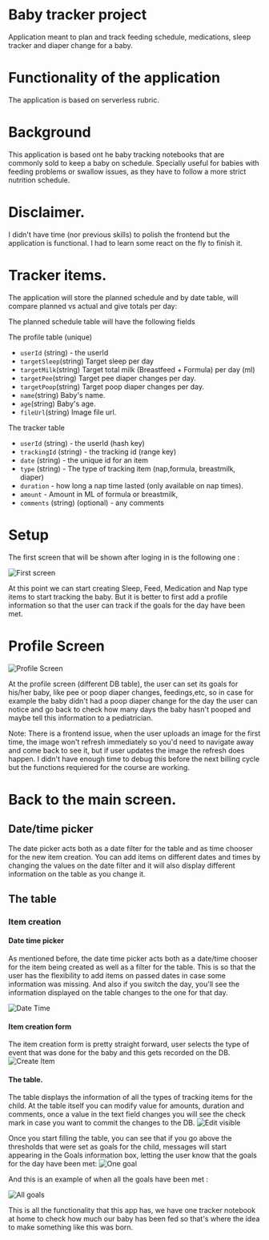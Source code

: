 # Baby tracker project

Application meant to plan and track feeding schedule, medications, sleep tracker and diaper change for a baby.

# Functionality of the application

The application is based on serverless rubric.

# Background

This application is based ont he baby tracking notebooks that are commonly sold to keep a baby on schedule. Specially useful for babies with feeding problems or swallow issues, as they have to follow a more strict nutrition schedule.

# Disclaimer.
I didn't have time (nor previous skills) to polish the frontend but the application is functional. I had to learn some react on the fly to finish it.

# Tracker items.

The application will store the planned schedule and by date table, will compare planned vs actual and give totals per day:

The planned schedule table will have the following fields

The profile table (unique)
* `userId` (string) - the userId
* `targetSleep`(string) Target sleep per day
* `targetMilk`(string) Target total milk (Breastfeed + Formula) per day (ml) 
* `targetPee`(string) Target pee diaper changes per day.
* `targetPoop`(string) Target poop diaper changes per day.
* `name`(string) Baby's name.
* `age`(string) Baby's age.
* `fileUrl`(string) Image file url.

The tracker table
* `userId` (string) - the userId (hash key)
* `trackingId` (string) - the tracking id (range key)
* `date` (string) - the unique id for an item
* `type` (string) - The type of tracking item (nap,formula, breastmilk, diaper)
* `duration` - how long a nap time lasted (only available on nap times).
* `amount` - Amount in ML of formula or breastmilk,
* `comments` (string) (optional) - any comments

# Setup

The first screen that will be shown after loging in is the following one : 

![First screen](/images/FirstScreen.png)

At this point we can start creating Sleep, Feed, Medication and Nap type items to start tracking the baby. But it is better to first add a profile information so that the user can track if the goals for the day have been met.

# Profile Screen

![Profile Screen](/images/ProfilePage.png)

At the profile screen (different DB table), the user can set its goals for his/her baby, like pee or poop diaper changes, feedings,etc, so in case for example the baby didn't had a poop diaper change for the day the user can notice and go back to check how many days the baby hasn't pooped and maybe tell this information to a pediatrician. 

Note: There is a frontend issue, when the user uploads an image for the first time, the image won't refresh immediately so you'd need to navigate away and come back to see it, but if user updates the image the refresh does happen. I didn't have enough time to debug this before the next billing cycle but the functions requiered for the course are working.



# Back to the main screen.

## Date/time picker

The date picker acts both as a date filter for the table and as time chooser for the new item creation. You can add items on different dates and times by changing the values on the date filter and it will also display different information on the table as you change it.  

## The table

### Item creation

#### Date time picker

As mentioned before, the date time picker acts both as a date/time chooser for the item being created as well as a filter for the table. This is so that the user has the flexibility to add items on passed dates in case some information was missing. And also if you switch the day, you'll see the information displayed on the table changes to the one for that day.

![Date Time](/images/DateTime.png)

#### Item creation form

The item creation form is pretty straight forward, user selects the type of event that was done for the baby and this gets recorded on the DB.
![Create Item](/images/CreateItem.png)

#### The table.
The table displays the information of all the types of tracking items for the child. At the table itself you can modify value for amounts, duration and comments, once a value in the text field changes you will see the check mark in case you want to commit the changes to the DB.
![Edit visible](/images/EditVisible.png)

Once you start filling the table, you can see that if you go above the thresholds that were set as goals for the child, messages will start appearing in the Goals information box, letting the user know that the goals for the day have been met:
![One goal](/images/OneGoalMet.png)

And this is an example of when all the goals have been met :

![All goals](/images/AllGoalsMet.png)

This is all the functionality that this app has, we have one tracker notebook at home to check how much our baby has been fed so that's where the idea to make something like this was born.

